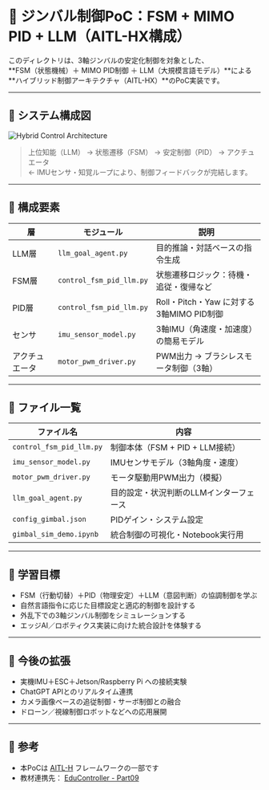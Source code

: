 # 🤖 ジンバル制御PoC：FSM + MIMO PID + LLM（AITL-HX構成）

このディレクトリは、3軸ジンバルの安定化制御を対象とした、  
**FSM（状態機械）＋ MIMO PID制御 ＋ LLM（大規模言語モデル）**による  
**ハイブリッド制御アーキテクチャ（AITL-HX）**のPoC実装です。

---

## 🧭 システム構成図

![Hybrid Control Architecture](../../docs/architecture_gimbal_fsm_pid_llm.svg)

> 上位知能（LLM） → 状態遷移（FSM） → 安定制御（PID） → アクチュエータ  
> ← IMUセンサ・知覚ループにより、制御フィードバックが完結します。

---

## 🔩 構成要素

| 層 | モジュール | 説明 |
|----|------------|------|
| LLM層 | `llm_goal_agent.py` | 目的推論・対話ベースの指令生成 |
| FSM層 | `control_fsm_pid_llm.py` | 状態遷移ロジック：待機・追従・復帰など |
| PID層 | `control_fsm_pid_llm.py` | Roll・Pitch・Yaw に対する3軸MIMO PID制御 |
| センサ | `imu_sensor_model.py` | 3軸IMU（角速度・加速度）の簡易モデル |
| アクチュエータ | `motor_pwm_driver.py` | PWM出力 → ブラシレスモータ制御（3軸） |

---

## 🧪 ファイル一覧

| ファイル名 | 内容 |
|------------|------|
| `control_fsm_pid_llm.py` | 制御本体（FSM + PID + LLM接続） |
| `imu_sensor_model.py` | IMUセンサモデル（3軸角度・速度） |
| `motor_pwm_driver.py` | モータ駆動用PWM出力（模擬） |
| `llm_goal_agent.py` | 目的設定・状況判断のLLMインターフェース |
| `config_gimbal.json` | PIDゲイン・システム設定 |
| `gimbal_sim_demo.ipynb` | 統合制御の可視化・Notebook実行用 |

---

## 🎯 学習目標

- FSM（行動切替）＋PID（物理安定）＋LLM（意図判断）の協調制御を学ぶ
- 自然言語指令に応じた目標設定と適応的制御を設計する
- 外乱下での3軸ジンバル制御をシミュレーションする
- エッジAI／ロボティクス実装に向けた統合設計を体験する

---

## 🚀 今後の拡張

- 実機IMU＋ESC＋Jetson/Raspberry Pi への接続実験
- ChatGPT APIとのリアルタイム連携
- カメラ画像ベースの追従制御・サーボ制御との融合
- ドローン／視線制御ロボットなどへの応用展開

---

## 📎 参考

- 本PoCは [AITL-H](https://github.com/Samizo-AITL/AITL-H) フレームワークの一部です  
- 教材連携先： [EduController - Part09](https://github.com/Samizo-AITL/EduController/tree/main/part09_llm_hybrid)
